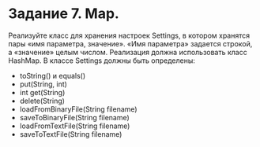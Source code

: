 # Задание 7.  Map.

Реализуйте класс для хранения настроек Settings, в котором хранятся пары «имя параметра, значение». «Имя параметра» задается строкой, а «значение» целым числом.
Реализация должна использовать класс HashMap. В классе Settings должны быть определены:

* toString() и equals()
* put(String, int)
* int get(String)
* delete(String)
* loadFromBinaryFile(String filename)
* saveToBinaryFile(String filename)
* loadFromTextFile(String filename)
* saveToTextFile(String filename)


